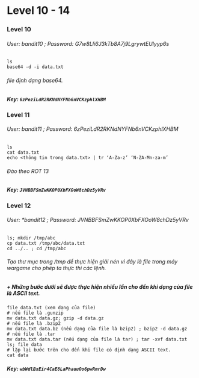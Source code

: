 # Level 10 - 14
### Level 10
###### User: *bandit10* ; Password: *G7w8LIi6J3kTb8A7j9LgrywtEUlyyp6s*
```
ls
base64 -d -i data.txt 
```
###### file định dạng base64.
##### Key: `6zPeziLdR2RKNdNYFNb6nVCKzphlXHBM`

### Level 11
###### User: *bandit11* ; Password: *6zPeziLdR2RKNdNYFNb6nVCKzphlXHBM*
```
ls
cat data.txt
echo <thông tin trong data.txt> | tr ‘A-Za-z’ ‘N-ZA-Mn-za-m’
```
###### Đảo theo ROT 13
##### Key: `JVNBBFSmZwKKOP0XbFXOoW8chDz5yVRv`

### Level 12
###### User: *bandit12 ; Password: *JVNBBFSmZwKKOP0XbFXOoW8chDz5yVRv*
```
ls; mkdir /tmp/abc 
cp data.txt /tmp/abc/data.txt 
cd ../.. ; cd /tmp/abc
```
###### Tạo thư mục trong /tmp để thực hiện giải nén vì đây là file trong máy wargame cho phép ta thực thi các lệnh.
##### + Những bước dưới sẽ được thực hiện nhiều lần cho đến khi dạng của file là ASCII text.
```
file data.txt (xem dạng của file)
# nếu file là .gunzip
mv data.txt data.gz; gzip -d data.gz
# nếu file là .bzip2
mv data.txt data.bz (nếu dạng của file là bzip2) ; bzip2 -d data.gz
# nếu file là .tar 
mv data.txt data.tar (nếu dạng của file là tar) ; tar -xvf data.txt
ls; file data 
# lặp lại bước trên cho đến khi file có định dạng ASCII text.
cat data
```
##### Key: `wbWdlBxEir4CaE8LaPhauuOo6pwRmrDw`
